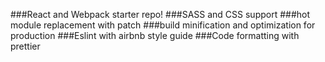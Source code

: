 ###React and Webpack starter repo!
###SASS and CSS support
###hot module replacement with patch
###build minification and optimization for production
###Eslint with airbnb style guide
###Code formatting with prettier
